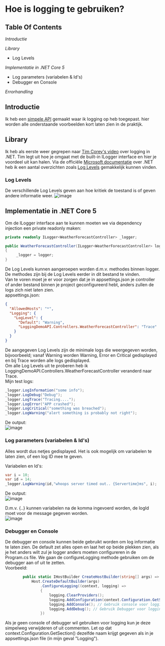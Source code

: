 # Hoe is logging te gebruiken?

## Table Of Contents
*Introductie*  
  
*Library*  
- Log Levels
  
*Implementatie in .NET Core 5*  
- Log parameters (variabelen & Id's)  
- Debugger en Console  
  
*Errorhandling*


## Introductie
Ik heb een [simpele API](https://github.com/BrucevandeVen/Logging/tree/main/LoggingDemoAPI/LoggingDemoAPI) gemaakt waar ik logging op heb toegepast. hier worden alle onderstaande voorbeelden kort laten zien in de praktijk.

## Library
Ik heb als eerste weer gegrepen naar [Tim Corey's video](https://www.youtube.com/watch?v=_iryZxv8Rxw&ab_channel=IAmTimCorey) over logging in .NET. Tim legt uit hoe je omgaat met de built-in ILogger interface en hier je voordeel uit kan halen. Via de officiële [Microsoft documentatie](https://docs.microsoft.com/en-us/dotnet/core/extensions/logging?tabs=command-line) over .NET heb ik een aantal overzichten zoals [Log Levels](https://docs.microsoft.com/en-us/dotnet/core/extensions/logging?tabs=command-line#log-level) gemakkelijk kunnen vinden.  
### Log Levels
De verschillende Log Levels geven aan hoe kritiek de toestand is of geven andere informatie weer.
![image](https://user-images.githubusercontent.com/58031089/120306557-42870e00-c2d2-11eb-8c45-487d23c1616e.png)  

## Implementatie in .NET Core 5
Om de ILogger interface aan te kunnen moeten we via dependency injection een private readonly maken:
```csharp
private readonly ILogger<WeatherForecastController> _logger;

public WeatherForecastController(ILogger<WeatherForecastController> logger)
{
     _logger = logger;
}
```  
De Log Levels kunnen aangeroepen worden d.m.v. methodes binnen logger. De methodes zijn bij de Log Levels eerder in dit bestand te vinden.  
Van te voren moet je er voor zorgen dat je in appsettings.json je controller of ander bestand binnen je project geconfigureerd hebt, anders zullen de logs zich niet laten zien.  
appsettings.json:  
```json
{
  "AllowedHosts": "*",
  "Logging": {
    "LogLevel": {
      "Default": "Warning",
      "LoggingDemoAPI.Controllers.WeatherForecastController": "Trace"
    }
  }
}
```  
De aangegeven Log Levels zijn de minimale logs die weergegeven worden, bijvoorbeeld; vanaf Warning worden Warning, Error en Critical gedisplayed en bij Trace worden alle logs gedisplayed.  
Om alle Log Levels uit te proberen heb ik LoggingDemoAPI.Controllers.WeatherForecastController veranderd naar Trace.  
Mijn test logs:  
```csharp
_logger.LogInformation("some info");
_logger.LogDebug("Debug");
_logger.LogTrace("Tracing....");
_logger.LogError("APP crashed");
_logger.LogCritical("something was breached");
_logger.LogWarning("alert something is probably not right");
```

De output:  
![image](https://user-images.githubusercontent.com/58031089/120362837-cf9a8900-c30b-11eb-8fe1-16a566e707cb.png)  

### Log parameters (variabelen & Id's)  
Alles wordt dus netjes gedisplayed. Het is ook mogelijk om variabelen te laten zien, of een log ID mee te geven.

Variabelen en Id's:  
```csharp
var i = 10;
var id = 14;
_logger.LogWarning(id,"whoops server timed out.. {Servertime}ms", i);
```  

De output:  
![image](https://user-images.githubusercontent.com/58031089/120365297-8c8de500-c30e-11eb-81d1-4b1381129221.png)  

D.m.v. {..} kunnen variabelen na de komma ingevoerd worden, de logId moet voor de message gegeven worden.  
![image](https://user-images.githubusercontent.com/58031089/120365190-6b2cf900-c30e-11eb-8df3-54c9cd9d8e49.png)  

### Debugger en Console  
De debugger en console kunnen beide gebruikt worden om log informatie te laten zien. De default zet alles open en laat het op beide plekken zien, als je het anders wilt zul je logger anders moeten configureren in de Program.cs file. We gaan de configureLogging methode gebruiken om de debugger aan of uit te zetten.  
Voorbeeld:  
```csharp
        public static IHostBuilder CreateHostBuilder(string[] args) =>
            Host.CreateDefaultBuilder(args)
                .ConfigureLogging((context, logging) =>
                {
                    logging.ClearProviders();
                    logging.AddConfiguration(context.Configuration.GetSection("Logging"));
                    logging.AddConsole(); // Gebruik console voor logging
                    logging.AddDebug(); // Gebruik Debugger voor logging
                })
```  
Als je geen console of debugger wil gebruiken voor logging kun je deze simpelweg verwijderen of uit commenten. Let op dat context.Configuration.GetSection() dezelfde naam krijgt gegeven als in je appsettings.json file (in mijn geval "Logging").
